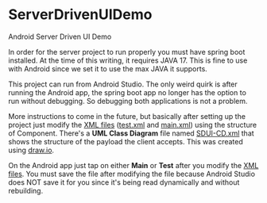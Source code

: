 # ServerDrivenUIDemo
Android Server Driven UI Demo

In order for the server project to run properly you must have spring boot installed. At the time of this writing, it requires JAVA 17. This is fine to use with Android since we set it to use the max JAVA it supports.

This project can run from Android Studio. The only weird quirk is after running the Android app, the spring boot app no longer has the option to run without debugging. So debugging both applications is not a problem.

More instructions to come in the future, but basically after setting up the project just modify the [XML files](ServerDrivenUIDemo.Web/src/main/resources/) ([test.xml](ServerDrivenUIDemo.Web/src/main/resources/test.xml) and [main.xml](ServerDrivenUIDemo.Web/src/main/resources/main.xml)) using the structure of Component. There's a **UML Class Diagram** file named [SDUI-CD.xml](diagrams/uml/class-diagrams/SDUI-CD.xml) that shows the structure of the payload the client accepts. This was created using [draw.io](https://app.draw.io).

On the Android app just tap on either **Main** or **Test** after you modify the [XML files](ServerDrivenUIDemo.Web/src/main/resources/). You must save the file after modifying the file because Android Studio does NOT save it for you since it's being read dynamically and without rebuilding.
